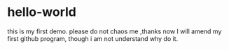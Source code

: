 # hello-world
this is my first demo. please do not chaos me ,thanks
now I will amend my first github program,
though i am not understand why do it.
